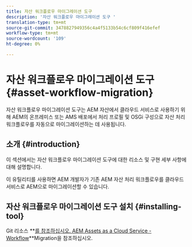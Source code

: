 ```yaml
---
title: 자산 워크플로우 마이그레이션 도구
description: '자산 워크플로우 마이그레이션 도구 '
translation-type: tm+mt
source-git-commit: 3478827949356c4a4f5133b54c6cf809f416efef
workflow-type: tm+mt
source-wordcount: '109'
ht-degree: 0%

---
```



# 자산 워크플로우 마이그레이션 도구 {#asset-workflow-migration}

자산 워크플로우 마이그레이션 도구는 AEM 자산에서 클라우드 서비스로 사용하기 위해 AEM의 온프레미스 또는 AMS 배포에서 처리 프로필 및 OSGi 구성으로 자산 처리 워크플로우를 자동으로 마이그레이션하는 데 사용됩니다.

## 소개 {#introduction}

이 섹션에서는 자산 워크플로우 마이그레이션 도구에 대한 리소스 및 구현 세부 사항에 대해 설명합니다.

이 유틸리티를 사용하면 AEM 개발자가 기존 AEM 자산 처리 워크플로우를 클라우드 서비스로 AEM으로 마이그레이션할 수 있습니다.

## 자산 워크플로우 마이그레이션 도구 설치 {#installing-tool}

Git 리소스 **[를 참조하십시오. AEM Assets as a Cloud Service - Workflow](https://github.com/adobe/aem-cloud-migration)**Migration을 참조하십시오.
